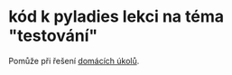 # kód k pyladies lekci na téma "testování"

Pomůže při řešení [domácích úkolů][domaci_ukoly].

[domaci_ukoly]: https://projekty.pyladies.cz/session?course=pyladies-2021-plzen-autumn&session=test
